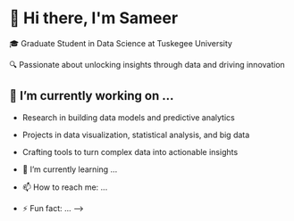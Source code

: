 # 👋 Hi there, I'm Sameer
🎓 Graduate Student in Data Science at Tuskegee University

🔍 Passionate about unlocking insights through data and driving innovation

## 🔭 I’m currently working on ...

- Research in building data models and predictive analytics
- Projects in data visualization, statistical analysis, and big data
- Crafting tools to turn complex data into actionable insights

- 🌱 I’m currently learning ...



- 📫 How to reach me: ...

- ⚡ Fun fact: ...
-->
<!--
**my stats
<p align="center"> <img src="https://github-readme-stats.vercel.app/api?username=sameeruddin00&show_icons=true&theme=gotham" alt="abhisheknaiidu" />

